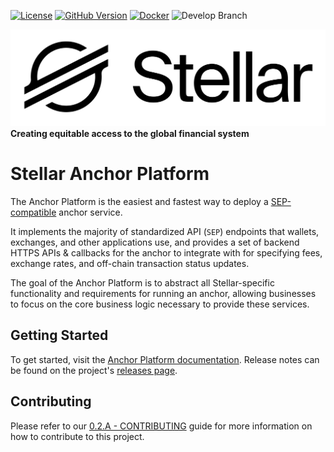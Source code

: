 [![License](https://badgen.net/badge/license/Apache%202/blue?icon=github&label=License)](https://github.com/stellar/java-stellar-anchor-sdk/blob/develop/LICENSE)
[![GitHub Version](https://badgen.net/github/release/stellar/java-stellar-anchor-sdk?icon=github&label=Latest%20release)](https://github.com/stellar/java-stellar-anchor-sdk/releases)
[![Docker](https://badgen.net/badge/Latest%20Release/v2.1.2/blue?icon=docker)](https://hub.docker.com/r/stellar/anchor-platform/tags?page=1&name=release-2.1.2)
![Develop Branch](https://github.com/stellar/java-stellar-anchor-sdk/actions/workflows/wk_push_to_develop.yml/badge.svg?branch=develop)

<div>
<img alt="Stellar" src="https://github.com/stellar/.github/raw/master/stellar-logo.png" width="558" />
<br/>
<strong>Creating equitable access to the global financial system</strong>
</div>

# Stellar Anchor Platform

The Anchor Platform is the easiest and fastest way to deploy a [SEP-compatible](https://github.com/stellar/stellar-protocol/tree/master/ecosystem) anchor service.
 
It implements the majority of standardized API (`SEP`) endpoints that wallets, exchanges, and other applications use, and provides a set of backend HTTPS APIs & callbacks for the anchor to integrate with for specifying fees, exchange rates, and off-chain transaction status updates.

The goal of the Anchor Platform is to abstract all Stellar-specific functionality and requirements for running an anchor, allowing businesses to focus on the core business logic necessary to provide these services.

## Getting Started

To get started, visit the [Anchor Platform documentation](https://developers.stellar.org/docs/category/anchor-platform).
Release notes can be found on the project's [releases page](https://github.com/stellar/java-stellar-anchor-sdk/releases).

## Contributing

Please refer to our [0.2.A - CONTRIBUTING](/docs/02%20-%20Contributing/A%20-%20CONTRIBUTING.md) guide for more information on how to contribute to this project.

[SEPs]: https://github.com/stellar/stellar-protocol/tree/master/ecosystem
[SEP-10]: https://stellar.org/protocol/sep-10
[SEP-12]: https://stellar.org/protocol/sep-12
[SEP-24]: https://stellar.org/protocol/sep-24
[SEP-31]: https://stellar.org/protocol/sep-31
[SEP-38]: https://stellar.org/protocol/sep-38
[rfq]: https://en.wikipedia.org/wiki/Request_for_quotation
